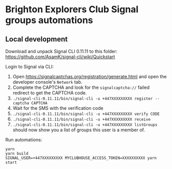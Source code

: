 # Brighton Explorers Club Signal groups automations

## Local development

Download and unpack Signal CLI 0.11.11 to this folder: https://github.com/AsamK/signal-cli/wiki/Quickstart

Login to Signal via CLI:

1. Open https://signalcaptchas.org/registration/generate.html and open the developer console's `Network` tab.
2. Complete the CAPTCHA and look for the `signalcaptcha://` failed redirect to get the CAPTCHA code.
3. `./signal-cli-0.11.11/bin/signal-cli -u +447XXXXXXXXX register --captcha CAPTCHA`
4. Wait for the SMS with the verification code
5. `./signal-cli-0.11.11/bin/signal-cli -u +447XXXXXXXXX verify CODE`
6. `./signal-cli-0.11.11/bin/signal-cli -u +447XXXXXXXXX receive`
7. `./signal-cli-0.11.11/bin/signal-cli -u +447XXXXXXXXX listGroups` should now show you a list of groups this user is a member of.

Run automations:

```shell
yarn
yarn build
SIGNAL_USER=+447XXXXXXXXX MYCLUBHOUSE_ACCESS_TOKEN=XXXXXXXXXX yarn start
```
